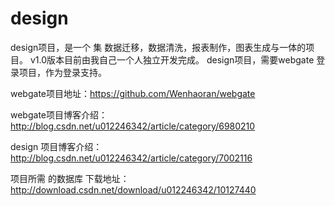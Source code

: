 # design
design项目，是一个 集 数据迁移，数据清洗，报表制作，图表生成与一体的项目。
v1.0版本目前由我自己一个人独立开发完成。
design项目，需要webgate 登录项目，作为登录支持。

webgate项目地址：https://github.com/Wenhaoran/webgate

webgate项目博客介绍：http://blog.csdn.net/u012246342/article/category/6980210

design 项目博客介绍：http://blog.csdn.net/u012246342/article/category/7002116

项目所需 的数据库 下载地址：http://download.csdn.net/download/u012246342/10127440
